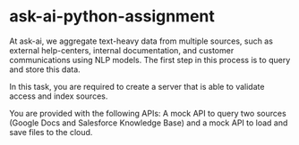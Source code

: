 # ask-ai-python-assignment

At ask-ai, we aggregate text-heavy data from multiple sources, such as external help-centers, internal documentation, and customer communications using NLP models. The first step in this process is to query and store this data.

In this task, you are required to create a server that is able to validate access and index sources. 

You are provided with the following APIs:
A mock API to query two sources (Google Docs and Salesforce Knowledge Base) and a mock API to load and save files to the cloud.

